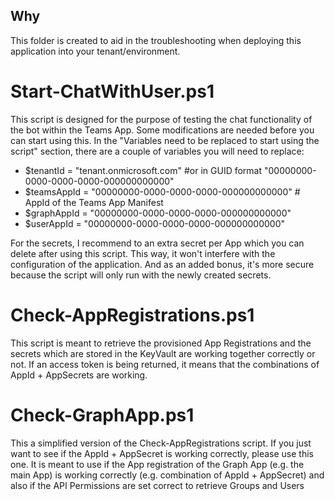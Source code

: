 ## Why
This folder is created to aid in the troubleshooting when deploying this application into your tenant/environment.

# **Start-ChatWithUser.ps1**
This script is designed for the purpose of testing the chat functionality of the bot within the Teams App.  Some modifications are needed before you can start using this. In the "Variables need to be replaced to start using the script" section, there are a couple of variables you will need to replace:

* $tenantId = "tenant.onmicrosoft.com" #or in GUID format "00000000-0000-0000-0000-000000000000"
* $teamsAppId = "00000000-0000-0000-0000-000000000000" # AppId of the Teams App Manifest 
* $graphAppId = "00000000-0000-0000-0000-000000000000"
* $userAppId = "00000000-0000-0000-0000-000000000000"

For the secrets, I recommend to an extra secret per App which you can delete after using this script. This way, it won't interfere with the configuration of the application. And as an added bonus, it's more secure because the script will only run with the newly created secrets.

# **Check-AppRegistrations.ps1**
This script is meant to retrieve the provisioned App Registrations and the secrets which are stored in the KeyVault are working together correctly or not. If an access token is being returned, it means that the combinations of AppId + AppSecrets are working.

# **Check-GraphApp.ps1**
This a simplified version of the Check-AppRegistrations script. If you just want to see if the AppId + AppSecret is working correctly, please use this one. It is meant to use if the App registration of the Graph App (e.g. the main App) is working correctly (e.g. combination of AppId + AppSecret) and also if the API Permissions are set correct to retrieve Groups and Users